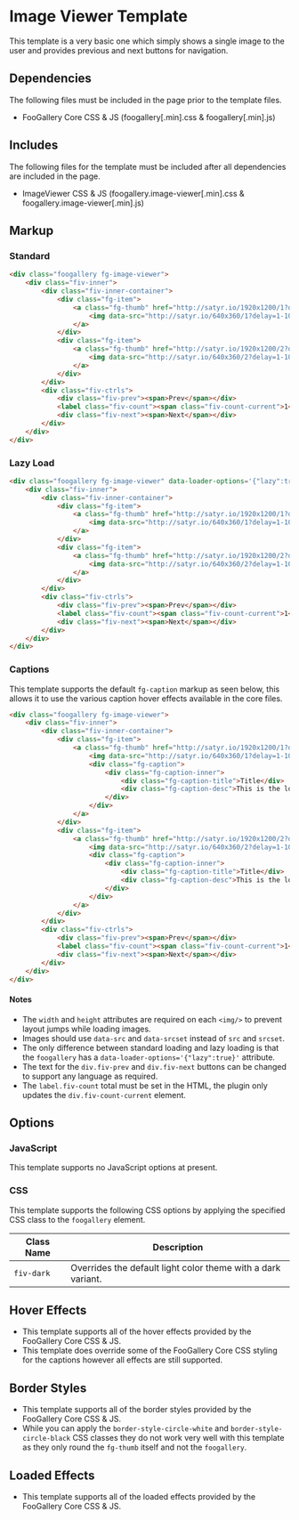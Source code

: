 # Image Viewer Template

This template is a very basic one which simply shows a single image to the user and provides previous and next buttons for navigation.

## Dependencies

The following files must be included in the page prior to the template files.

- FooGallery Core CSS & JS (foogallery[.min].css & foogallery[.min].js)

## Includes

The following files for the template must be included after all dependencies are included in the page.

- ImageViewer CSS & JS (foogallery.image-viewer[.min].css & foogallery.image-viewer[.min].js)

## Markup

### Standard

```html
<div class="foogallery fg-image-viewer">
	<div class="fiv-inner">
		<div class="fiv-inner-container">
			<div class="fg-item">
				<a class="fg-thumb" href="http://satyr.io/1920x1200/1?delay=1-1000">
					<img data-src="http://satyr.io/640x360/1?delay=1-1000" width="640" height="360" data-srcset="http://satyr.io/1280x720/1?delay=1-1000 1280w"/>
				</a>
			</div>
			<div class="fg-item">
				<a class="fg-thumb" href="http://satyr.io/1920x1200/2?delay=1-1000">
					<img data-src="http://satyr.io/640x360/2?delay=1-1000" width="640" height="360" data-srcset="http://satyr.io/1280x720/2?delay=1-1000 1280w"/>
				</a>
			</div>
		</div>
		<div class="fiv-ctrls">
			<div class="fiv-prev"><span>Prev</span></div>
			<label class="fiv-count"><span class="fiv-count-current">1</span>of<span>2</span></label>
			<div class="fiv-next"><span>Next</span></div>
		</div>
	</div>
</div>
```

### Lazy Load

```html
<div class="foogallery fg-image-viewer" data-loader-options='{"lazy":true}'>
	<div class="fiv-inner">
		<div class="fiv-inner-container">
			<div class="fg-item">
				<a class="fg-thumb" href="http://satyr.io/1920x1200/1?delay=1-1000">
					<img data-src="http://satyr.io/640x360/1?delay=1-1000" width="640" height="360" data-srcset="http://satyr.io/1280x720/1?delay=1-1000 1280w"/>
				</a>
			</div>
			<div class="fg-item">
				<a class="fg-thumb" href="http://satyr.io/1920x1200/2?delay=1-1000">
					<img data-src="http://satyr.io/640x360/2?delay=1-1000" width="640" height="360" data-srcset="http://satyr.io/1280x720/2?delay=1-1000 1280w"/>
				</a>
			</div>
		</div>
		<div class="fiv-ctrls">
			<div class="fiv-prev"><span>Prev</span></div>
			<label class="fiv-count"><span class="fiv-count-current">1</span>of<span>2</span></label>
			<div class="fiv-next"><span>Next</span></div>
		</div>
	</div>
</div>
```

### Captions

This template supports the default `fg-caption` markup as seen below, this allows it to use the various caption hover effects available in the core files.

```html
<div class="foogallery fg-image-viewer">
	<div class="fiv-inner">
		<div class="fiv-inner-container">
			<div class="fg-item">
				<a class="fg-thumb" href="http://satyr.io/1920x1200/1?delay=1-1000">
					<img data-src="http://satyr.io/640x360/1?delay=1-1000" width="640" height="360" data-srcset="http://satyr.io/1280x720/1?delay=1-1000 1280w"/>
					<div class="fg-caption">
						<div class="fg-caption-inner">
							<div class="fg-caption-title">Title</div>
							<div class="fg-caption-desc">This is the longer description for the image.</div>
						</div>
					</div>
				</a>
			</div>
			<div class="fg-item">
				<a class="fg-thumb" href="http://satyr.io/1920x1200/2?delay=1-1000">
					<img data-src="http://satyr.io/640x360/2?delay=1-1000" width="640" height="360" data-srcset="http://satyr.io/1280x720/2?delay=1-1000 1280w"/>
					<div class="fg-caption">
						<div class="fg-caption-inner">
							<div class="fg-caption-title">Title</div>
							<div class="fg-caption-desc">This is the longer description for the image.</div>
						</div>
					</div>
				</a>
			</div>
		</div>
		<div class="fiv-ctrls">
			<div class="fiv-prev"><span>Prev</span></div>
			<label class="fiv-count"><span class="fiv-count-current">1</span>of<span>2</span></label>
			<div class="fiv-next"><span>Next</span></div>
		</div>
	</div>
</div>
```
#### Notes

- The `width` and `height` attributes are required on each `<img/>` to prevent layout jumps while loading images.
- Images should use `data-src` and `data-srcset` instead of `src` and `srcset`.
- The only difference between standard loading and lazy loading is that the `foogallery` has a `data-loader-options='{"lazy":true}'` attribute.
- The text for the `div.fiv-prev` and `div.fiv-next` buttons can be changed to support any language as required.
- The `label.fiv-count` total must be set in the HTML, the plugin only updates the `div.fiv-count-current` element.

## Options

### JavaScript

This template supports no JavaScript options at present.

### CSS

This template supports the following CSS options by applying the specified CSS class to the `foogallery` element.

| Class Name  | Description                                                  |
|-------------|--------------------------------------------------------------|
| `fiv-dark`  | Overrides the default light color theme with a dark variant. |

## Hover Effects

- This template supports all of the hover effects provided by the FooGallery Core CSS & JS.
- This template does override some of the FooGallery Core CSS styling for the captions however all effects are still supported.

## Border Styles

- This template supports all of the border styles provided by the FooGallery Core CSS & JS.
- While you can apply the `border-style-circle-white` and `border-style-circle-black` CSS classes they do not work very well with this template as they only round the `fg-thumb` itself and not the `foogallery`.

## Loaded Effects

- This template supports all of the loaded effects provided by the FooGallery Core CSS & JS.